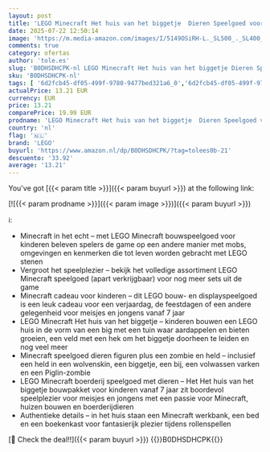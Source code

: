 ```yaml
---
layout: post
title: 'LEGO Minecraft Het huis van het biggetje  Dieren Speelgoed voor 7 jaar en Ouder  Boerderij Bouwpakket voor Kinderen met Figuren van Varken  Piglin-Zombie en Meer  Cadeau voor Meisjes en Jongens 21268'
date: 2025-07-22 12:50:14
image: 'https://m.media-amazon.com/images/I/5149OSiRH-L._SL500_._SL400_.jpg'
comments: true
category: ofertas
author: 'tole.es'
slug: 'B0DHSDHCPK-nl LEGO Minecraft Het huis van het biggetje Dieren Speelgoed...'
sku: 'B0DHSDHCPK-nl'
tags: [ '6d2fcb45-df05-499f-9780-9477bed321a6_0','6d2fcb45-df05-499f-9780-9477bed321a6_501','Arborist Merchandising Root','Bouw- & constructiespeelgoed','Creatieve spellen','Educatief speelgoed','Self Service','Special Features Stores','Speelgoed & spellen','Speelgoedbouwsets','lego','🇳🇱', ]
actualPrice: 13.21 EUR
currency: EUR
price: 13.21
comparePrice: 19.99 EUR
prodname: 'LEGO Minecraft Het huis van het biggetje  Dieren Speelgoed voor 7 jaar en Ouder  Boerderij Bouwpakket voor Kinderen met Figuren van Varken  Piglin-Zombie en Meer  Cadeau voor Meisjes en Jongens 21268'
country: 'nl'
flag: '🇳🇱'
brand: 'LEGO'
buyurl: 'https://www.amazon.nl/dp/B0DHSDHCPK/?tag=tolees0b-21'
descuento: '33.92'
average: '13.21'
---
```


You've got [{{< param title >}}]({{< param buyurl >}}) at the following link:

[![{{< param prodname >}}]({{< param image >}})]({{< param buyurl >}})

ℹ️:

- Minecraft in het echt – met LEGO Minecraft bouwspeelgoed voor kinderen beleven spelers de game op een andere manier met mobs, omgevingen en kenmerken die tot leven worden gebracht met LEGO stenen
- Vergroot het speelplezier – bekijk het volledige assortiment LEGO Minecraft speelgoed (apart verkrijgbaar) voor nog meer sets uit de game
- Minecraft cadeau voor kinderen – dit LEGO bouw- en displayspeelgoed is een leuk cadeau voor een verjaardag, de feestdagen of een andere gelegenheid voor meisjes en jongens vanaf 7 jaar
- LEGO Minecraft Het huis van het biggetje – kinderen bouwen een LEGO huis in de vorm van een big met een tuin waar aardappelen en bieten groeien, een veld met een hek om het biggetje doorheen te leiden en nog veel meer
- Minecraft speelgoed dieren figuren plus een zombie en held – inclusief een held in een wolvenskin, een biggetje, een bij, een volwassen varken en een Piglin-zombie
- LEGO Minecraft boerderij speelgoed met dieren – Het Het huis van het biggetje bouwpakket voor kinderen vanaf 7 jaar zit boordevol speelplezier voor meisjes en jongens met een passie voor Minecraft, huizen bouwen en boerderijdieren
- Authentieke details – in het huis staan een Minecraft werkbank, een bed en een boekenkast voor fantasierijk plezier tijdens rollenspellen

[🛒 Check the deal!!]({{< param buyurl >}})
{{<world>}}B0DHSDHCPK{{</world>}}
